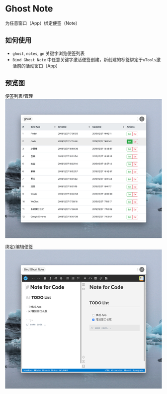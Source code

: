 # Ghost Note

为任意窗口（App）绑定便签（Note）

## 如何使用

- `ghost`, `notes`, `gn` 关键字浏览便签列表
- `Bind Ghost Note` 中任意关键字激活便签创建，新创建的标签绑定于`uTools`激活前的活动窗口（App）

## 预览图

便签列表/管理
![Ghost Note](https://raw.githubusercontent.com/dofy/utools-ghost-note/master/images/list.png)

绑定/编辑便签
![Ghost Note](https://raw.githubusercontent.com/dofy/utools-ghost-note/master/images/bind.png)